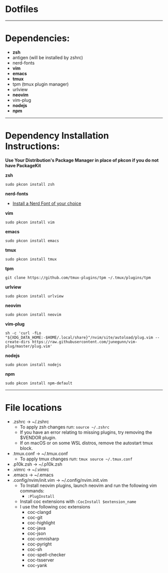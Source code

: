 # Dotfiles


-----


# **Dependencies:**
* **zsh**
* antigen (will be installed by zshrc)
* nerd-fonts
* **vim**
* **emacs**
* **tmux**
* tpm (tmux plugin manager)
* urlview
* **neovim**
* vim-plug
* **nodejs**
* **npm**

-----

# **Dependency Installation Instructions:**

**Use Your Distribution's Package Manager in place of pkcon if you do not have PackageKit**

**zsh**
```
sudo pkcon install zsh
```
**nerd-fonts**
* [Install a Nerd Font of your choice](https://github.com/ryanoasis/nerd-fonts)

**vim**
```
sudo pkcon install vim
```
**emacs**
```
sudo pkcon install emacs
```
**tmux**
```
sudo pkcon install tmux
```
**tpm**
```
git clone https://github.com/tmux-plugins/tpm ~/.tmux/plugins/tpm
```
**urlview**
```
sudo pkcon install urlview
```
**neovim**
```
sudo pkcon install neovim
```
**vim-plug**
```
sh -c 'curl -fLo "${XDG_DATA_HOME:-$HOME/.local/share}"/nvim/site/autoload/plug.vim --create-dirs https://raw.githubusercontent.com/junegunn/vim-plug/master/plug.vim'
```
**nodejs**
```
sudo pkcon install nodejs
```
**npm**
```
sudo pkcon install npm-default
```

-----
# **File locations**
* .zshrc -> ~/.zshrc
    * To apply zsh changes run: `source ~/.zshrc`
    * If you have an error relating to missing plugins, try removing the $VENDOR plugin.
    * If on macOS or on some WSL distros, remove the autostart tmux block.
* .tmux.conf -> ~/.tmux.conf
    * To apply tmux changes run: `tmux source ~/.tmux.conf`
* .p10k.zsh -> ~/.p10k.zsh
* .vimrc -> ~/.vimrc
* .emacs -> ~/.emacs
* .config/nvim/init.vim -> ~/.config/nvim.init.vim
     * To Install neovim plugins, launch neovim and run the following vim commands:
         * `:PlugInstall`
     * Install coc extensions with `:CocInstall $extension_name`
     * I use the following coc extensions
         * coc-clangd
         * coc-git
         * coc-highlight
         * coc-java
         * coc-json
         * coc-omnisharp
         * coc-pyright
         * coc-sh
         * coc-spell-checker
         * coc-tsserver
         * coc-yank
